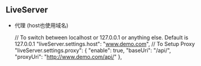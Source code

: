 ## LiveServer

- 代理 (host也使用域名)
    
    // To switch between localhost or 127.0.0.1 or anything else. Default is 127.0.0.1
    "liveServer.settings.host": "www.demo.com",
    // To Setup Proxy
    "liveServer.settings.proxy": {
        "enable": true,
        "baseUri": "/api/",
        "proxyUri": "http://www.demo.com/api/"
    },